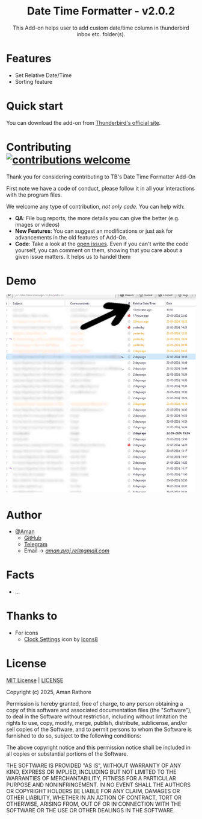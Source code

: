 <div align="center">
  <h1>Date Time Formatter - v2.0.2</h1>
</div>

<p align="center">
  This Add-on helps user to add custom date/time column in thunderbird inbox etc. folder(s).
</p>


# Features

* Set Relative Date/Time
* Sorting feature
<!-- * Set Custom Date/Time format -->

# Quick start

You can download the add-on from [Thunderbird's official site](https://addons.thunderbird.net/addon/date-time-formatter/).

# Contributing [![contributions welcome](https://img.shields.io/badge/contributions-welcome-brightgreen.svg?style=flat)](issues.md)

Thank you for considering contributing to TB's Date Time Formatter Add-On

First note we have a code of conduct, please follow it in all your interactions with the program files.

We welcome any type of contribution, _not only code_. You can help with:
- **QA**: File bug reports, the more details you can give the better (e.g. images or videos)
- **New Features**: You can suggest an modifications or just ask for advancements in the old features of Add-On.
- **Code**: Take a look at the [open issues](issues.md). Even if you can't write the code yourself, you can comment on them, showing that you care about a given issue matters. It helps us to handel them

# Demo
![Relative Date/Time Column](https://github.com/AmanRathoreP/AmanRathoreP/blob/main/imgs/relative%20date%20time%20formatter%20of%20Mozila%20Thunderbird-demo%20ss.jpg)

# Author

- [@Aman](https://www.github.com/AmanRathoreP)
   - [GitHub](https://www.github.com/AmanRathoreP)
   - [Telegram](https://t.me/aman0864)
   - Email -> *aman.proj.rel@gmail.com*

# Facts
* ...

# Thanks to
* For icons
  * <a target="_blank" href="https://icons8.com/icon/yqwNPJp8i0TN/clock-settings">Clock Settings</a> icon by <a target="_blank" href="https://icons8.com">Icons8</a>

# License

[MIT License](https://choosealicense.com/licenses/mit/) | [LICENSE](LICENSE/)

Copyright (c) 2025, Aman Rathore

Permission is hereby granted, free of charge, to any person obtaining a copy
of this software and associated documentation files (the "Software"), to deal
in the Software without restriction, including without limitation the rights
to use, copy, modify, merge, publish, distribute, sublicense, and/or sell
copies of the Software, and to permit persons to whom the Software is
furnished to do so, subject to the following conditions:

The above copyright notice and this permission notice shall be included in all
copies or substantial portions of the Software.

THE SOFTWARE IS PROVIDED "AS IS", WITHOUT WARRANTY OF ANY KIND, EXPRESS OR
IMPLIED, INCLUDING BUT NOT LIMITED TO THE WARRANTIES OF MERCHANTABILITY,
FITNESS FOR A PARTICULAR PURPOSE AND NONINFRINGEMENT. IN NO EVENT SHALL THE
AUTHORS OR COPYRIGHT HOLDERS BE LIABLE FOR ANY CLAIM, DAMAGES OR OTHER
LIABILITY, WHETHER IN AN ACTION OF CONTRACT, TORT OR OTHERWISE, ARISING FROM,
OUT OF OR IN CONNECTION WITH THE SOFTWARE OR THE USE OR OTHER DEALINGS IN THE
SOFTWARE.